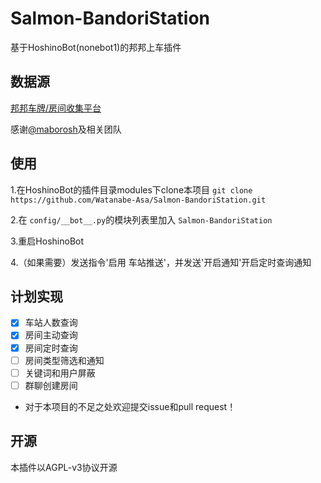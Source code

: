 # Salmon-BandoriStation
基于HoshinoBot(nonebot1)的邦邦上车插件

## 数据源

[邦邦车牌/房间收集平台](https://github.com/maborosh/BandoriStation)

感谢[@maborosh](https://github.com/maborosh)及相关团队

## 使用

1.在HoshinoBot的插件目录modules下clone本项目 `git clone https://github.com/Watanabe-Asa/Salmon-BandoriStation.git`

2.在 `config/__bot__.py`的模块列表里加入 `Salmon-BandoriStation`

3.重启HoshinoBot

4.（如果需要）发送指令'启用 车站推送'，并发送'开启通知'开启定时查询通知

## 计划实现

- [x] 车站人数查询
- [x] 房间主动查询
- [x] 房间定时查询
- [ ] 房间类型筛选和通知
- [ ] 关键词和用户屏蔽
- [ ] 群聊创建房间

- 对于本项目的不足之处欢迎提交issue和pull request！

## 开源

本插件以AGPL-v3协议开源
